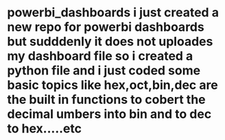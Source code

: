 # powerbi_dashboards   i just created a new repo for powerbi dashboards but sudddenly it does not uploades my dashboard file so i created a python file and i just coded some basic topics like hex,oct,bin,dec are the built in functions to cobert the decimal umbers into bin and to dec to hex.....etc
